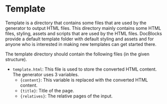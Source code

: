 # Template

Template is a directory that contains some files that are used by the generator to output HTML files. This directory mainly contains some HTML files, styling, assets and scripts that are used by the HTML files. DocBlocks provide a default template folder with default styling and assets and for anyone who is interested in making new templates can get started there.

The template directory should contain the following files (in the given structure).

- `template.html`: This file is used to store the converted HTML content. The generator uses 3 variables.
  - `{content}`: This variable is replaced with the converted HTML content.
  - `{title}`: Title of the page.
  - `{relatives}`: The relative pages of the input.
